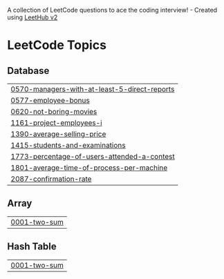 A collection of LeetCode questions to ace the coding interview! - Created using [LeetHub v2](https://github.com/arunbhardwaj/LeetHub-2.0)
<!---LeetCode Topics Start-->
# LeetCode Topics
## Database
|  |
| ------- |
| [0570-managers-with-at-least-5-direct-reports](https://github.com/jefferson-barroso/Exercicios_LeetCode/tree/master/0570-managers-with-at-least-5-direct-reports) |
| [0577-employee-bonus](https://github.com/jefferson-barroso/Exercicios_LeetCode/tree/master/0577-employee-bonus) |
| [0620-not-boring-movies](https://github.com/jefferson-barroso/Exercicios_LeetCode/tree/master/0620-not-boring-movies) |
| [1161-project-employees-i](https://github.com/jefferson-barroso/Exercicios_LeetCode/tree/master/1161-project-employees-i) |
| [1390-average-selling-price](https://github.com/jefferson-barroso/Exercicios_LeetCode/tree/master/1390-average-selling-price) |
| [1415-students-and-examinations](https://github.com/jefferson-barroso/Exercicios_LeetCode/tree/master/1415-students-and-examinations) |
| [1773-percentage-of-users-attended-a-contest](https://github.com/jefferson-barroso/Exercicios_LeetCode/tree/master/1773-percentage-of-users-attended-a-contest) |
| [1801-average-time-of-process-per-machine](https://github.com/jefferson-barroso/Exercicios_LeetCode/tree/master/1801-average-time-of-process-per-machine) |
| [2087-confirmation-rate](https://github.com/jefferson-barroso/Exercicios_LeetCode/tree/master/2087-confirmation-rate) |
## Array
|  |
| ------- |
| [0001-two-sum](https://github.com/jefferson-barroso/Exercicios_LeetCode/tree/master/0001-two-sum) |
## Hash Table
|  |
| ------- |
| [0001-two-sum](https://github.com/jefferson-barroso/Exercicios_LeetCode/tree/master/0001-two-sum) |
<!---LeetCode Topics End-->